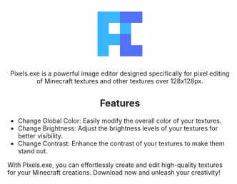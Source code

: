 <div class="logo" align="center">
  <img width="25%" src="https://raw.githubusercontent.com/danilppzz/Pixels/master/resources/icon.png" alt="logo">
</div>
<div align="center">

  Pixels.exe is a powerful image editor designed specifically for pixel editing of Minecraft textures and other textures over 128x128px.

  ## Features
</div>

- Change Global Color: Easily modify the overall color of your textures.
- Change Brightness: Adjust the brightness levels of your textures for better visibility.
- Change Contrast: Enhance the contrast of your textures to make them stand out.

With Pixels.exe, you can effortlessly create and edit high-quality textures for your Minecraft creations. Download now and unleash your creativity!
